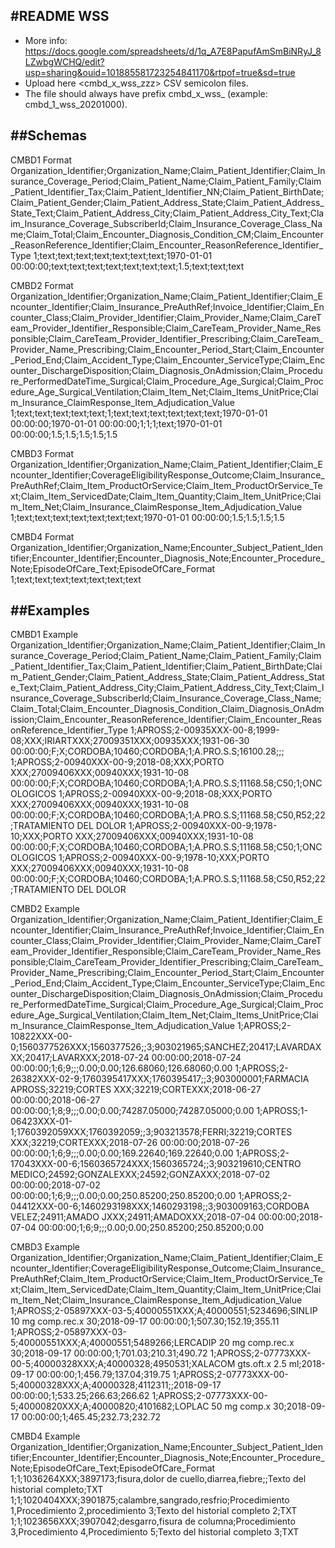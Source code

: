 #README WSS
-----------

- More info: https://docs.google.com/spreadsheets/d/1q_A7E8PapufAmSmBiNRyJ_8LZwbgWCHQ/edit?usp=sharing&ouid=101885581723254841170&rtpof=true&sd=true
- Upload here <cmbd_x_wss_zzz> CSV semicolon files. 
- The file should always have prefix cmbd_x_wss_ (example: cmbd_1_wss_20201000).

##Schemas
---------

CMBD1 Format
Organization_Identifier;Organization_Name;Claim_Patient_Identifier;Claim_Insurance_Coverage_Period;Claim_Patient_Name;Claim_Patient_Family;Claim_Patient_Identifier_Tax;Claim_Patient_Identifier_NN;Claim_Patient_BirthDate;Claim_Patient_Gender;Claim_Patient_Address_State;Claim_Patient_Address_State_Text;Claim_Patient_Address_City;Claim_Patient_Address_City_Text;Claim_Insurance_Coverage_SubscriberId;Claim_Insurance_Coverage_Class_Name;Claim_Total;Claim_Encounter_Diagnosis_Condition_CM;Claim_Encounter_ReasonReference_Identifier;Claim_Encounter_ReasonReference_Identifier_Type
1;text;text;text;text;text;text;text;1970-01-01 00:00:00;text;text;text;text;text;text;text;1.5;text;text;text

CMBD2 Format
Organization_Identifier;Organization_Name;Claim_Patient_Identifier;Claim_Encounter_Identifier;Claim_Insurance_PreAuthRef;Invoice_Identifier;Claim_Encounter_Class;Claim_Provider_Identifier;Claim_Provider_Name;Claim_CareTeam_Provider_Identifier_Responsible;Claim_CareTeam_Provider_Name_Responsible;Claim_CareTeam_Provider_Identifier_Prescribing;Claim_CareTeam_Provider_Name_Prescribing;Claim_Encounter_Period_Start;Claim_Encounter_Period_End;Claim_Accident_Type;Claim_Encounter_ServiceType;Claim_Encounter_DischargeDisposition;Claim_Diagnosis_OnAdmission;Claim_Procedure_PerformedDateTime_Surgical;Claim_Procedure_Age_Surgical;Claim_Procedure_Age_Surgical_Ventilation;Claim_Item_Net;Claim_Items_UnitPrice;Claim_Insurance_ClaimResponse_Item_Adjudication_Value
1;text;text;text;text;text;1;text;text;text;text;text;text;1970-01-01 00:00:00;1970-01-01 00:00:00;1;1;1;text;1970-01-01 00:00:00;1.5;1.5;1.5;1.5;1.5

CMBD3 Format 
Organization_Identifier;Organization_Name;Claim_Patient_Identifier;Claim_Encounter_Identifier;CoverageEligibilityResponse_Outcome;Claim_Insurance_PreAuthRef;Claim_Item_ProductOrService;Claim_Item_ProductOrService_Text;Claim_Item_ServicedDate;Claim_Item_Quantity;Claim_Item_UnitPrice;Claim_Item_Net;Claim_Insurance_ClaimResponse_Item_Adjudication_Value
1;text;text;text;text;text;text;text;1970-01-01 00:00:00;1.5;1.5;1.5;1.5

CMBD4 Format
Organization_Identifier;Organization_Name;Encounter_Subject_Patient_Identifier;Encounter_Identifier;Encounter_Diagnosis_Note;Encounter_Procedure_Note;EpisodeOfCare_Text;EpisodeOfCare_Format
1;text;text;text;text;text;text;text

##Examples
----------

CMBD1 Example
Organization_Identifier;Organization_Name;Claim_Patient_Identifier;Claim_Insurance_Coverage_Period;Claim_Patient_Name;Claim_Patient_Family;Claim_Patient_Identifier_Tax;Claim_Patient_Identifier;Claim_Patient_BirthDate;Claim_Patient_Gender;Claim_Patient_Address_State;Claim_Patient_Address_State_Text;Claim_Patient_Address_City;Claim_Patient_Address_City_Text;Claim_Insurance_Coverage_SubscriberId;Claim_Insurance_Coverage_Class_Name;Claim_Total;Claim_Encounter_Diagnosis_Condition_Claim_Diagnosis_OnAdmission;Claim_Encounter_ReasonReference_Identifier;Claim_Encounter_ReasonReference_Identifier_Type
1;APROSS;2-00935XXX-00-8;1999-08;XXX;IRIARTXXX;27009351XXX;00935XXX;1931-06-30 00:00:00;F;X;CORDOBA;10460;CORDOBA;1;A.PRO.S.S;16100.28;;;
1;APROSS;2-00940XXX-00-9;2018-08;XXX;PORTO XXX;27009406XXX;00940XXX;1931-10-08 00:00:00;F;X;CORDOBA;10460;CORDOBA;1;A.PRO.S.S;11168.58;C50;1;ONCOLOGICOS
1;APROSS;2-00940XXX-00-9;2018-08;XXX;PORTO XXX;27009406XXX;00940XXX;1931-10-08 00:00:00;F;X;CORDOBA;10460;CORDOBA;1;A.PRO.S.S;11168.58;C50,R52;22;TRATAMIENTO DEL DOLOR
1;APROSS;2-00940XXX-00-9;1978-10;XXX;PORTO XXX;27009406XXX;00940XXX;1931-10-08 00:00:00;F;X;CORDOBA;10460;CORDOBA;1;A.PRO.S.S;11168.58;C50;1;ONCOLOGICOS
1;APROSS;2-00940XXX-00-9;1978-10;XXX;PORTO XXX;27009406XXX;00940XXX;1931-10-08 00:00:00;F;X;CORDOBA;10460;CORDOBA;1;A.PRO.S.S;11168.58;C50,R52;22;TRATAMIENTO DEL DOLOR

CMBD2 Example
Organization_Identifier;Organization_Name;Claim_Patient_Identifier;Claim_Encounter_Identifier;Claim_Insurance_PreAuthRef;Invoice_Identifier;Claim_Encounter_Class;Claim_Provider_Identifier;Claim_Provider_Name;Claim_CareTeam_Provider_Identifier_Responsible;Claim_CareTeam_Provider_Name_Responsible;Claim_CareTeam_Provider_Identifier_Prescribing;Claim_CareTeam_Provider_Name_Prescribing;Claim_Encounter_Period_Start;Claim_Encounter_Period_End;Claim_Accident_Type;Claim_Encounter_ServiceType;Claim_Encounter_DischargeDisposition;Claim_Diagnosis_OnAdmission;Claim_Procedure_PerformedDateTime_Surgical;Claim_Procedure_Age_Surgical;Claim_Procedure_Age_Surgical_Ventilation;Claim_Item_Net;Claim_Items_UnitPrice;Claim_Insurance_ClaimResponse_Item_Adjudication_Value
1;APROSS;2-10822XXX-00-0;1560377526XXX;1560377526;;3;903021965;SANCHEZ;20417;LAVARDAXXX;20417;LAVARXXX;2018-07-24 00:00:00;2018-07-24 00:00:00;1;6;9;;;0.00;0.00;126.68060;126.68060;0.00
1;APROSS;2-26382XXX-02-9;1760395417XXX;1760395417;;3;903000001;FARMACIA APROSS;32219;CORTES XXX;32219;CORTEXXX;2018-06-27 00:00:00;2018-06-27 00:00:00;1;8;9;;;0.00;0.00;74287.05000;74287.05000;0.00
1;APROSS;1-06423XXX-01-1;1760392059XXX;1760392059;;3;903213578;FERRI;32219;CORTES XXX;32219;CORTEXXX;2018-07-26 00:00:00;2018-07-26 00:00:00;1;6;9;;;0.00;0.00;169.22640;169.22640;0.00
1;APROSS;2-17043XXX-00-6;1560365724XXX;1560365724;;3;903219610;CENTRO MEDICO;24592;GONZALEXXX;24592;GONZAXXX;2018-07-02 00:00:00;2018-07-02 00:00:00;1;6;9;;;0.00;0.00;250.85200;250.85200;0.00
1;APROSS;2-04412XXX-00-6;1460293198XXX;1460293198;;3;903009163;CORDOBA VELEZ;24911;AMADO JXXX;24911;AMADOXXX;2018-07-04 00:00:00;2018-07-04 00:00:00;1;6;9;;;0.00;0.00;250.85200;250.85200;0.00

CMBD3 Example
Organization_Identifier;Organization_Name;Claim_Patient_Identifier;Claim_Encounter_Identifier;CoverageEligibilityResponse_Outcome;Claim_Insurance_PreAuthRef;Claim_Item_ProductOrService;Claim_Item_ProductOrService_Text;Claim_Item_ServicedDate;Claim_Item_Quantity;Claim_Item_UnitPrice;Claim_Item_Net;Claim_Insurance_ClaimResponse_Item_Adjudication_Value
1;APROSS;2-05897XXX-03-5;40000551XXX;A;40000551;5234696;SINLIP 10 mg comp.rec.x 30;2018-09-17 00:00:00;1;507.30;152.19;355.11
1;APROSS;2-05897XXX-03-5;40000551XXX;A;40000551;5489266;LERCADIP 20 mg comp.rec.x 30;2018-09-17 00:00:00;1;701.03;210.31;490.72
1;APROSS;2-07773XXX-00-5;40000328XXX;A;40000328;4950531;XALACOM gts.oft.x 2.5 ml;2018-09-17 00:00:00;1;456.79;137.04;319.75
1;APROSS;2-07773XXX-00-5;40000328XXX;A;40000328;4112311;;2018-09-17 00:00:00;1;533.25;266.63;266.62
1;APROSS;2-07773XXX-00-5;40000820XXX;A;40000820;4101682;LOPLAC 50 mg comp.x 30;2018-09-17 00:00:00;1;465.45;232.73;232.72

CMBD4 Example
Organization_Identifier;Organization_Name;Encounter_Subject_Patient_Identifier;Encounter_Identifier;Encounter_Diagnosis_Note;Encounter_Procedure_Note;EpisodeOfCare_Text;EpisodeOfCare_Format
1;1;1036264XXX;3897173;fisura,dolor de cuello,diarrea,fiebre;;Texto del historial completo;TXT
1;1;1020404XXX;3901875;calambre,sangrado,resfrio;Procedimiento 1,Procedimiento 2,procedimiento 3;Texto del historial completo 2;TXT
1;1;1023656XXX;3907042;desgarro,fisura de columna;Procedimiento 3,Procedimiento 4,Procedimiento 5;Texto del historial completo 3;TXT